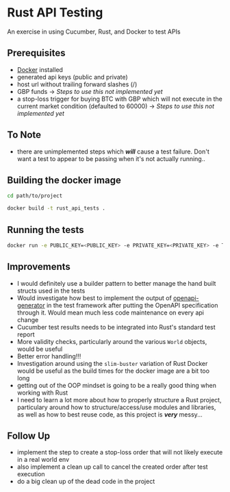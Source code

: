 # Rust API Testing

An exercise in using Cucumber, Rust, and Docker to test APIs

## Prerequisites
- [Docker](https://docs.docker.com/get-docker/) installed
- generated api keys (public and private)
- host url without trailing forward slashes (/)
- GBP funds -> *Steps to use this not implemented yet*
- a stop-loss trigger for buying BTC with GBP which will not execute in the current market condition (defaulted to 60000) -> *Steps to use this not implemented yet*

## To Note
- there are unimplemented steps which ***will*** cause a test failure. Don't want a test to appear to be passing when it's not actually running..

## Building the docker image
```bash
cd path/to/project
```
```bash
docker build -t rust_api_tests .
```

## Running the tests

```bash
docker run -e PUBLIC_KEY=<PUBLIC_KEY> -e PRIVATE_KEY=<PRIVATE_KEY> -e TRIGGER=<REASONABLE_STOP_LOSS_TRIGGER> -e API_HOST=<API_HOST> rust_api_tests
```


## Improvements
- I would definitely use a builder pattern to better manage the hand built structs used in the tests
- Would investigate how best to implement the output of [openapi-generator](https://openapi-generator.tech/docs/usage#generate) in the test framework after putting the OpenAPI specification through it. Would mean much less code maintenance on every api change
- Cucumber test results needs to be integrated into Rust's standard test report 
- More validity checks, particularly around the various `World` objects, would be useful
- Better error handling!!!
- Investigation around using the `slim-buster` variation of Rust Docker would be useful as the build times for the docker image are a bit too long
- getting out of the OOP mindset is going to be a really good thing when working with Rust
- I need to learn a lot more about how to properly structure a Rust project, particulary around how to structure/access/use modules and libraries, as well as how to best reuse code, as this project is ***very*** messy...

## Follow Up
- implement the step to create a stop-loss order that will not likely execute in a real world env
- also implement a clean up call to cancel the created order after test execution
- do a big clean up of the dead code in the project